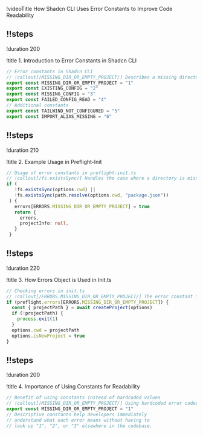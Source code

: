 !videoTitle How Shadcn CLI Uses Error Constants to Improve Code Readability

## !!steps
!duration 200

!title 1. Introduction to Error Constants in Shadcn CLI

```ts ! shadcn/utils/errors.ts
// Error constants in Shadcn CLI
// !callout[/MISSING_DIR_OR_EMPTY_PROJECT/] Describes a missing directory or empty project scenario.
export const MISSING_DIR_OR_EMPTY_PROJECT = "1"
export const EXISTING_CONFIG = "2"
export const MISSING_CONFIG = "3"
export const FAILED_CONFIG_READ = "4"
// Additional constants
export const TAILWIND_NOT_CONFIGURED = "5"
export const IMPORT_ALIAS_MISSING = "6"
```

## !!steps
!duration 210

!title 2. Example Usage in Preflight-Init

```ts ! shadcn/src/preflight-init.ts
// Usage of error constants in preflight-init.ts
// !callout[/fs.existsSync/] Handles the case where a directory is missing or the project is empty.
if (
   !fs.existsSync(options.cwd) ||
   !fs.existsSync(path.resolve(options.cwd, "package.json"))
 ) {
   errors[ERRORS.MISSING_DIR_OR_EMPTY_PROJECT] = true
   return {
     errors,
     projectInfo: null,
   }
 }
```

## !!steps
!duration 220

!title 3. How Errors Object is Used in Init.ts

```ts ! shadcn/src/init.ts
// Checking errors in init.ts
// !callout[/ERRORS.MISSING_DIR_OR_EMPTY_PROJECT/] The error constant improves readability and avoids using "magic values".
if (preflight.errors[ERRORS.MISSING_DIR_OR_EMPTY_PROJECT]) {
  const { projectPath } = await createProject(options)
  if (!projectPath) {
    process.exit(1)
  }
  options.cwd = projectPath
  options.isNewProject = true
}
```

## !!steps
!duration 200

!title 4. Importance of Using Constants for Readability

```ts ! shadcn/utils/errors.ts
// Benefit of using constants instead of hardcoded values
// !callout[/MISSING_DIR_OR_EMPTY_PROJECT/] Using hardcoded error codes would reduce code readability and maintainability.
export const MISSING_DIR_OR_EMPTY_PROJECT = "1"
// Descriptive constants help developers immediately 
// understand what each error means without having to 
// look up "1", "2", or "3" elsewhere in the codebase.
```